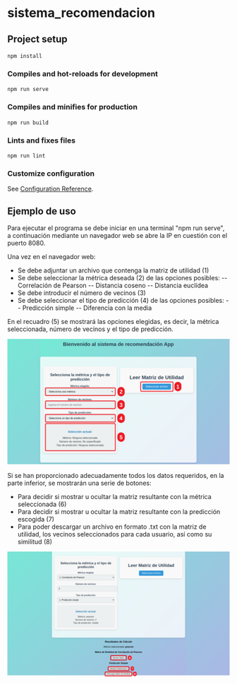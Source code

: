 # sistema_recomendacion

## Project setup
```
npm install
```

### Compiles and hot-reloads for development
```
npm run serve
```

### Compiles and minifies for production
```
npm run build
```

### Lints and fixes files
```
npm run lint
```

### Customize configuration
See [Configuration Reference](https://cli.vuejs.org/config/).






## Ejemplo de uso

Para ejecutar el programa se debe iniciar en una terminal "npm run serve", a continuación mediante un navegador web se abre la IP en cuestión con el puerto 8080.

Una vez en el navegador web:
- Se debe adjuntar un archivo que contenga la matriz de utilidad (1)
- Se debe seleccionar la métrica deseada (2) de las opciones posibles:
-- Correlación de Pearson
-- Distancia coseno
-- Distancia euclídea
- Se debe introducir el número de vecinos (3)
- Se debe seleccionar el tipo de predicción (4) de las opciones posibles:
-- Predicción simple
-- Diferencia con la media
  
En el recuadro (5) se mostrará las opciones elegidas, es decir, la métrica seleccionada, número de vecinos y el tipo de predicción.

![EjemploUso](/ejemplouso.png)

Si se han proporcionado adecuadamente todos los datos requeridos, en la parte inferior, se mostrarán una serie de botones:
- Para decidir si mostrar u ocultar la matriz resultante con la métrica seleccionada (6)
- Para decidir si mostrar u ocultar la matriz resultante con la predicción escogida (7)
- Para poder descargar un archivo en formato .txt con la matriz de utilidad, los vecinos seleccionados para cada usuario, así como su similitud (8)

![EjemploUso](/ejemplouso2.png)

